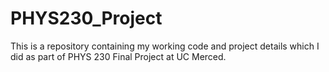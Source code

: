 # PHYS230_Project
This is a repository containing my working code and project details which I did as part of PHYS 230 Final Project at UC Merced.
